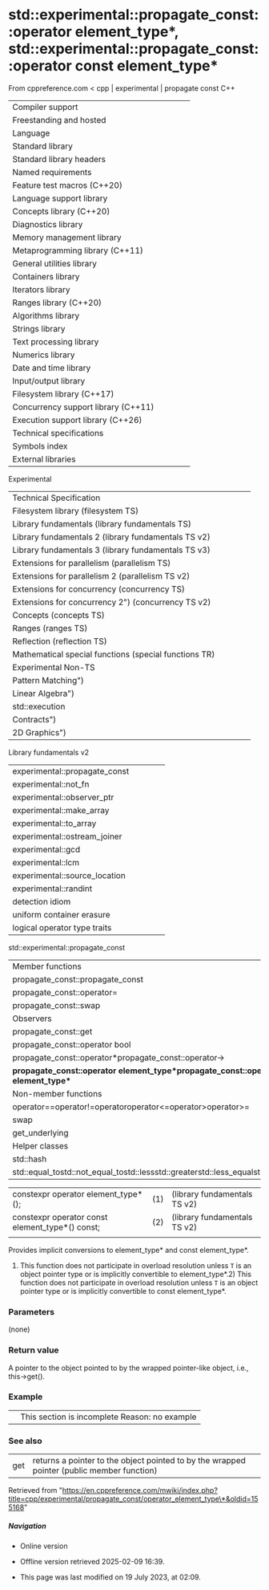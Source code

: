 # std::experimental::propagate_const<T>::operator element_type\*, std::experimental::propagate_const<T>::operator const element_type\*

From cppreference.com
< cpp‎ | experimental‎ | propagate const
C++

|  |  |  |  |  |
| --- | --- | --- | --- | --- |
| Compiler support | | | | |
| Freestanding and hosted | | | | |
| Language | | | | |
| Standard library | | | | |
| Standard library headers | | | | |
| Named requirements | | | | |
| Feature test macros (C++20) | | | | |
| Language support library | | | | |
| Concepts library (C++20) | | | | |
| Diagnostics library | | | | |
| Memory management library | | | | |
| Metaprogramming library (C++11) | | | | |
| General utilities library | | | | |
| Containers library | | | | |
| Iterators library | | | | |
| Ranges library (C++20) | | | | |
| Algorithms library | | | | |
| Strings library | | | | |
| Text processing library | | | | |
| Numerics library | | | | |
| Date and time library | | | | |
| Input/output library | | | | |
| Filesystem library (C++17) | | | | |
| Concurrency support library (C++11) | | | | |
| Execution support library (C++26) | | | | |
| Technical specifications | | | | |
| Symbols index | | | | |
| External libraries | | | | |

Experimental

|  |  |  |  |  |
| --- | --- | --- | --- | --- |
| Technical Specification | | | | |
| Filesystem library (filesystem TS) | | | | |
| Library fundamentals (library fundamentals TS) | | | | |
| Library fundamentals 2 (library fundamentals TS v2) | | | | |
| Library fundamentals 3 (library fundamentals TS v3) | | | | |
| Extensions for parallelism (parallelism TS) | | | | |
| Extensions for parallelism 2 (parallelism TS v2) | | | | |
| Extensions for concurrency (concurrency TS) | | | | |
| Extensions for concurrency 2") (concurrency TS v2) | | | | |
| Concepts (concepts TS) | | | | |
| Ranges (ranges TS) | | | | |
| Reflection (reflection TS) | | | | |
| Mathematical special functions (special functions TR) | | | | |
| Experimental Non-TS | | | | |
| Pattern Matching") | | | | |
| Linear Algebra") | | | | |
| std::execution | | | | |
| Contracts") | | | | |
| 2D Graphics") | | | | |

Library fundamentals v2

|  |  |  |  |  |
| --- | --- | --- | --- | --- |
| experimental::propagate_const | | | | |
| experimental::not_fn | | | | |
| experimental::observer_ptr | | | | |
| experimental::make_array | | | | |
| experimental::to_array | | | | |
| experimental::ostream_joiner | | | | |
| experimental::gcd | | | | |
| experimental::lcm | | | | |
| experimental::source_location | | | | |
| experimental::randint | | | | |
| detection idiom | | | | |
| uniform container erasure | | | | |
| logical operator type traits | | | | |

std::experimental::propagate_const

|  |  |  |  |  |
| --- | --- | --- | --- | --- |
| Member functions | | | | |
| propagate_const::propagate_const | | | | |
| propagate_const::operator= | | | | |
| propagate_const::swap | | | | |
| Observers | | | | |
| propagate_const::get | | | | |
| propagate_const::operator bool | | | | |
| propagate_const::operator\*propagate_const::operator-> | | | | |
| ****propagate_const::operator element_type\*propagate_const::operator const element_type\***** | | | | |
| Non-member functions | | | | |
| operator==operator!=operator<operator>operator<=operator>operator>= | | | | |
| swap | | | | |
| get_underlying | | | | |
| Helper classes | | | | |
| std::hash | | | | |
| std::equal_tostd::not_equal_tostd::lessstd::greaterstd::less_equalstd::greater_equal | | | | |

|  |  |  |
| --- | --- | --- |
| constexpr operator element_type\*(); | (1) | (library fundamentals TS v2) |
| constexpr operator const element_type\*() const; | (2) | (library fundamentals TS v2) |
|  |  |  |

Provides implicit conversions to element_type\* and const element_type\*.

1) This function does not participate in overload resolution unless `T` is an object pointer type or is implicitly convertible to element_type\*.2) This function does not participate in overload resolution unless `T` is an object pointer type or is implicitly convertible to const element_type\*.

### Parameters

(none)

### Return value

A pointer to the object pointed to by the wrapped pointer-like object, i.e., this->get().

### Example

|  |  |
| --- | --- |
|  | This section is incomplete Reason: no example |

### See also

|  |  |
| --- | --- |
| get | returns a pointer to the object pointed to by the wrapped pointer   (public member function) |

Retrieved from "https://en.cppreference.com/mwiki/index.php?title=cpp/experimental/propagate_const/operator_element_type\*&oldid=155168"

##### Navigation

- Online version
- Offline version retrieved 2025-02-09 16:39.

- This page was last modified on 19 July 2023, at 02:09.